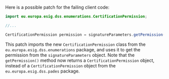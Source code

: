 Here is a possible patch for the failing client code:

```java
import eu.europa.esig.dss.enumerations.CertificationPermission;

//...

CertificationPermission permission = signatureParameters.getPermission();
```

This patch imports the new `CertificationPermission` class from the `eu.europa.esig.dss.enumerations` package, and uses it to get the permission from the `signatureParameters` object. Note that the `getPermission()` method now returns a `CertificationPermission` object, instead of a `CertificationPermission` object from the `eu.europa.esig.dss.pades` package.